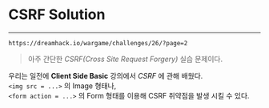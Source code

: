# CSRF Solution
---
`https://dreamhack.io/wargame/challenges/26/?page=2`
>아주 간단한 _CSRF(Cross Site Request Forgery)_ 실습 문제이다.  

우리는 일전에 __Client Side Basic__ 강의에서 _CSRF_ 에 관해 배웠다.  
`<img src = ...>` 의 Image 형태나,  
`<form action = ...>` 의 Form 형태를 이용해 CSRF 취약점을 발생 시킬 수 있다.
